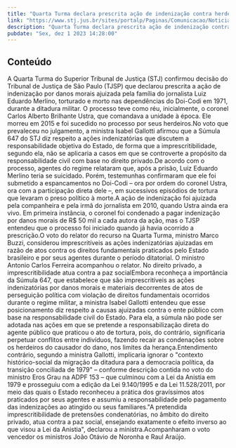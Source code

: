 ```yaml
---
title: "Quarta Turma declara prescrita ação de indenização contra herdeiros do coronel Ustra por morte de jornalista"
link: "https://www.stj.jus.br/sites/portalp/Paginas/Comunicacao/Noticias/2023/01122023-Quarta-Turma-declara-prescrita-acao-de-indenizacao-contra-herdeiros-do-coronel-Ustra-por-morte-de-jornalista.aspx"
description: "Quarta Turma declara prescrita ação de indenização contra herdeiros do coronel Ustra por morte de jornalista"
pubdate: "Sex, dez 1 2023 14:28:00"
---
```


## Conteúdo

A Quarta Turma do Superior Tribunal de Justiça (STJ) confirmou decisão do Tribunal de Justiça de São Paulo (TJSP) que declarou prescrita a ação de indenização por danos morais ajuizada pela família do jornalista Luiz Eduardo Merlino, torturado e morto nas dependências do Doi-Codi em 1971, durante a ditadura militar. O processo teve como réu, inicialmente, o coronel Carlos Alberto Brilhante Ustra, que comandava a unidade à época. Ele morreu em 2015 e foi sucedido no processo por seus herdeiros.No voto que prevaleceu no julgamento, a ministra Isabel Gallotti afirmou que a Súmula 647 do STJ diz respeito a ações indenizatórias que discutem a responsabilidade objetiva do Estado, de forma que a imprescritibilidade, segundo ela, não se aplicaria a casos em que se controverte a propósito da responsabilidade civil com base no direito privado.De acordo com o processo, agentes do regime relataram que, após a prisão, Luiz Eduardo Merlino teria se suicidado. Porém, testemunhas confirmaram que ele foi submetido a espancamentos no Doi-Codi – ora por ordem do coronel Ustra, ora com a participação direta dele –, em sucessivos episódios de tortura que levaram o preso político à morte.A ação de indenização foi ajuizada pela companheira e pela irmã do jornalista em 2010, quando Ustra ainda era vivo. Em primeira instância, o coronel foi condenado a pagar indenização por danos morais de R$ 50 mil a cada autora da ação, mas o TJSP entendeu que o processo foi iniciado quando já havia ocorrido a prescrição.O voto do relator do recurso na Quarta Turma, ministro Marco Buzzi, considerou imprescritíveis as ações indenizatórias ajuizadas em razão de atos contra os direitos fundamentais praticados pelo Estado brasileiro e por seus agentes durante o período ditatorial. O ministro Antonio Carlos Ferreira acompanhou o relator. No direito privado, a imprescritibilidade atua contra a paz socialEmbora reconheça a importância da Súmula 647, que estabelece que são imprescritíveis as ações indenizatórias por danos morais e materiais decorrentes de atos de perseguição política com violação de direitos fundamentais ocorridos durante o regime militar, a ministra Isabel Gallotti entendeu que esse posicionamento diz respeito a causas ajuizadas contra o ente público com base na responsabilidade civil do Estado. Para ela, a súmula não pode ser adotada nas ações em que se pretende a responsabilização direta do agente público que praticou o ato de tortura, pois, do contrário, significaria perpetuar conflitos entre indivíduos, fazendo recair as condenações sobre os herdeiros do causador do dano, nos limites da herança.Entendimento contrário, segundo a ministra Gallotti, implicaria ignorar o "contexto histórico-social da migração da ditadura para a democracia política, da transição conciliada de 1979" – conforme descrição contida no voto do ministro Eros Grau na ADPF 153 – que culminou com a Lei da Anistia em 1979 e prosseguiu com a edição da Lei 9.140/1995 e da Lei 11.528/2011, por meio das quais o Estado reconheceu a prática dos gravíssimos atos praticados por seus agentes e assumiu a responsabilidade pelo pagamento das indenizações ao atingido ou seus familiares."A pretendida imprescritibilidade de pretensões condenatórias, no âmbito do direito privado, atua contra a paz social, ensejando exatamente o efeito inverso ao que visou a Lei da Anistia", declarou a ministra.Acompanharam o voto vencedor os ministros João Otávio de Noronha e Raul Araújo.
